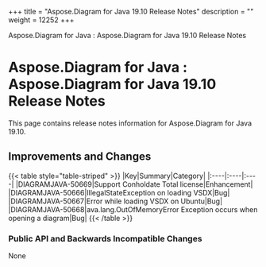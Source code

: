 +++
title = "Aspose.Diagram for Java 19.10 Release Notes" 
description = "" 
weight = 12252 
+++

Aspose.Diagram for Java : Aspose.Diagram for Java 19.10 Release Notes  

# Aspose.Diagram for Java : Aspose.Diagram for Java 19.10 Release Notes


This page contains release notes information for Aspose.Diagram for Java 19.10.

## Improvements and Changes

{{< table style="table-striped" >}}
|Key|Summary|Category|
|:----|:----|:----|
|DIAGRAMJAVA-50669|Support Conholdate Total license|Enhancement|
|DIAGRAMJAVA-50666|IllegalStateException on loading VSDX|Bug|
|DIAGRAMJAVA-50667|Error while loading VSDX on Ubuntu|Bug|
|DIAGRAMJAVA-50668|ava.lang.OutOfMemoryError Exception occurs when opening a diagram|Bug|
{{< /table >}}

### **Public API and Backwards Incompatible Changes**

None

